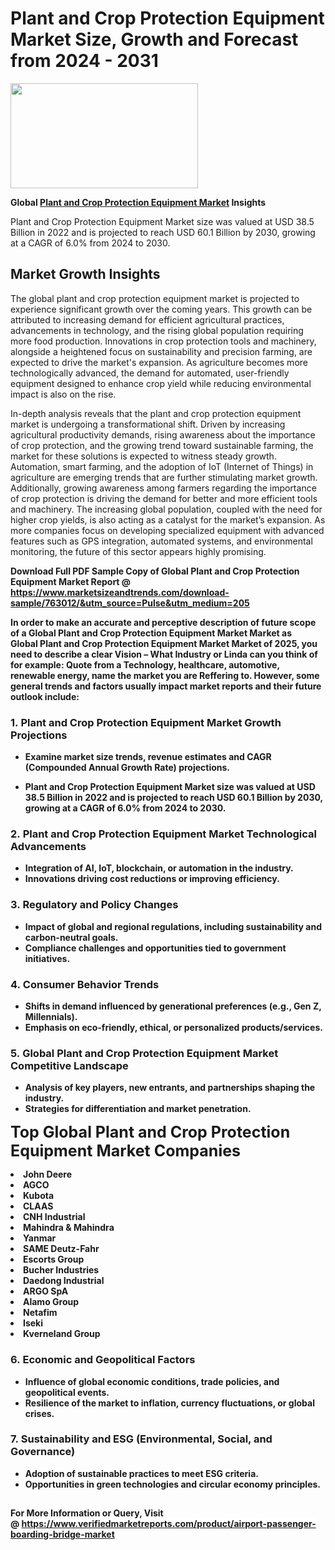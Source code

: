 <H1>Plant and Crop Protection Equipment Market Size, Growth and Forecast from 2024 - 2031</H1><img class="aligncenter size-medium wp-image-584254" src="https://thirdeyenews.in/wp-content/uploads/2024/09/Global-Market-Research-300x168.jpeg" alt="" width="300" height="168" /><p><strong>Global&nbsp;<a href="https://www.marketsizeandtrends.com/download-sample/763012/&amp;utm_source=Pulse&amp;utm_medium=205">Plant and Crop Protection Equipment Market</a> Insights</strong></p><p>Plant and Crop Protection Equipment Market size was valued at USD 38.5 Billion in 2022 and is projected to reach USD 60.1 Billion by 2030, growing at a CAGR of 6.0% from 2024 to 2030.</p><p><h2>Market Growth Insights</h2> <p>The global plant and crop protection equipment market is projected to experience significant growth over the coming years. This growth can be attributed to increasing demand for efficient agricultural practices, advancements in technology, and the rising global population requiring more food production. Innovations in crop protection tools and machinery, alongside a heightened focus on sustainability and precision farming, are expected to drive the market's expansion. As agriculture becomes more technologically advanced, the demand for automated, user-friendly equipment designed to enhance crop yield while reducing environmental impact is also on the rise.</p> <p><strong></strong></p> <p>In-depth analysis reveals that the plant and crop protection equipment market is undergoing a transformational shift. Driven by increasing agricultural productivity demands, rising awareness about the importance of crop protection, and the growing trend toward sustainable farming, the market for these solutions is expected to witness steady growth. Automation, smart farming, and the adoption of IoT (Internet of Things) in agriculture are emerging trends that are further stimulating market growth. Additionally, growing awareness among farmers regarding the importance of crop protection is driving the demand for better and more efficient tools and machinery. The increasing global population, coupled with the need for higher crop yields, is also acting as a catalyst for the market’s expansion. As more companies focus on developing specialized equipment with advanced features such as GPS integration, automated systems, and environmental monitoring, the future of this sector appears highly promising.</p> <p><strong></p><p><span class=""><strong>Download Full PDF Sample Copy of Global Plant and Crop Protection Equipment Market Report</strong> @ <a href="https://www.marketsizeandtrends.com/download-sample/763012/&amp;utm_source=Pulse&amp;utm_medium=205" target="_blank">https://www.marketsizeandtrends.com/download-sample/763012/&amp;utm_source=Pulse&amp;utm_medium=205</a></span></p><p>In order to make an accurate and perceptive description of future scope of a Global&nbsp;Plant and Crop Protection Equipment Market Market as Global&nbsp;Plant and Crop Protection Equipment Market Market of 2025, you need to describe a clear Vision &ndash; What Industry or Linda can you think of for example: Quote from a Technology, healthcare, automotive, renewable energy, name the market you are Reffering to. However, some general trends and factors usually impact market reports and their future outlook include:</p><h3>1.&nbsp;<strong>Plant and Crop Protection Equipment Market Growth Projections</strong></h3><ul><li>Examine market size trends, revenue estimates and CAGR (Compounded Annual Growth Rate) projections.</li><li><p>Plant and Crop Protection Equipment Market size was valued at USD 38.5 Billion in 2022 and is projected to reach USD 60.1 Billion by 2030, growing at a CAGR of 6.0% from 2024 to 2030.</p></li></ul><h3>2.&nbsp;<strong>Plant and Crop Protection Equipment Market Technological Advancements</strong></h3><ul><li>Integration of AI, IoT, blockchain, or automation in the industry.</li><li>Innovations driving cost reductions or improving efficiency.</li></ul><h3>3.&nbsp;<strong>Regulatory and Policy Changes</strong></h3><ul><li>Impact of global and regional regulations, including sustainability and carbon-neutral goals.</li><li>Compliance challenges and opportunities tied to government initiatives.</li></ul><h3>4.&nbsp;<strong>Consumer Behavior Trends</strong></h3><ul><li>Shifts in demand influenced by generational preferences (e.g., Gen Z, Millennials).</li><li>Emphasis on eco-friendly, ethical, or personalized products/services.</li></ul><h3>5.&nbsp;<strong>Global Plant and Crop Protection Equipment Market Competitive Landscape</strong></h3><ul><li>Analysis of key players, new entrants, and partnerships shaping the industry.</li><li>Strategies for differentiation and market penetration.</li></ul><p data-pm-slice="1 1 []"><span style="color: inherit; font-family: inherit; font-size: 25px;">Top Global Plant and Crop Protection Equipment Market Companies</span></p><div class="" data-test-id=""><p><li>John Deere</li><li> AGCO</li><li> Kubota</li><li> CLAAS</li><li> CNH Industrial</li><li> Mahindra & Mahindra</li><li> Yanmar</li><li> SAME Deutz-Fahr</li><li> Escorts Group</li><li> Bucher Industries</li><li> Daedong Industrial</li><li> ARGO SpA</li><li> Alamo Group</li><li> Netafim</li><li> Iseki</li><li> Kverneland Group</li></p></div><h3>6.&nbsp;<strong>Economic and Geopolitical Factors</strong></h3><ul><li>Influence of global economic conditions, trade policies, and geopolitical events.</li><li>Resilience of the market to inflation, currency fluctuations, or global crises.</li></ul><h3>7.&nbsp;<strong>Sustainability and ESG (Environmental, Social, and Governance)</strong></h3><ul><li>Adoption of sustainable practices to meet ESG criteria.</li><li>Opportunities in green technologies and circular economy principles.</li></ul><h2><strong style="font-size: 14px;">For More Information or Query, Visit @&nbsp;</strong><a style="background-color: #ffffff; font-size: 14px;" href="https://www.marketsizeandtrends.com/report/plant-and-crop-protection-equipment-market/" target="_blank">https://www.verifiedmarketreports.com/product/airport-passenger-boarding-bridge-market</a></h2>
